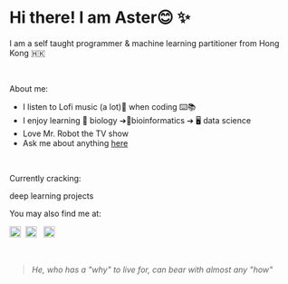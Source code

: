 
# Hi there! I am Aster😊 ✨
 
I am a self taught programmer & machine learning partitioner from Hong Kong 🇭🇰

<br>

About me: 
* I listen to Lofi music (a lot)🎵 when coding ⌨️📚
* I enjoy learning 🔬 biology ➔🧬bioinformatics ➔ 🖥️ data science
* Love Mr. Robot the TV show
* Ask me about anything <a href="https://github.com/aster-fung/aster-fung/issues">here</a>

<br>

Currently cracking: 

deep learning projects



You may also find me at: 

<a href="https://www.linkedin.com/in/aster-fung-658a53205"><img src="https://cdn2.iconfinder.com/data/icons/social-media-2285/512/1_Linkedin_unofficial_colored_svg-512.png" alt="linkedin" style="width:20px;height:20px;"></a>&nbsp;
<a href="https://www.kaggle.com/asterfung"><img src="https://cdn4.iconfinder.com/data/icons/logos-and-brands/512/189_Kaggle_logo_logos-512.png" alt="kaggle" style="width:20px;height:20px;"></a> &nbsp;
<a href="https://www.researchgate.net/profile/Aster-Hei-Yiu-Fung"><img src="https://upload.wikimedia.org/wikipedia/commons/thumb/5/5e/ResearchGate_icon_SVG.svg/1200px-ResearchGate_icon_SVG.svg.png" alt="researchgate" style="width:20px;height:20px;"></a>

<!-- >[![Top Langs](https://github-readme-stats.vercel.app/api/top-langs/?username=aster-fung&layout=compact)](https://github.com/aster-fung/github-readme-stats) -->
<br>

> *He, who has a "why" to live for, can bear with almost any "how"*


